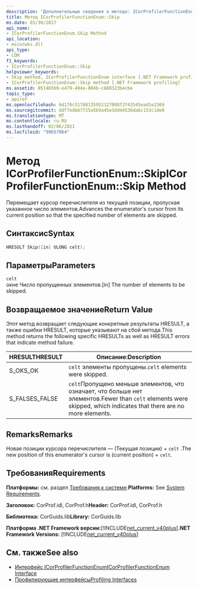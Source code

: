 ```yaml
---
description: 'Дополнительные сведения о методе: ICorProfilerFunctionEnum:: Skip'
title: Метод ICorProfilerFunctionEnum::Skip
ms.date: 03/30/2017
api_name:
- ICorProfilerFunctionEnum.Skip Method
api_location:
- mscorwks.dll
api_type:
- COM
f1_keywords:
- ICorProfilerFunctionEnum::Skip
helpviewer_keywords:
- Skip method, ICorProfilerFunctionEnum interface [.NET Framework profiling]
- ICorProfilerFunctionEnum::Skip method [.NET Framework profiling]
ms.assetid: 051465b9-e479-494a-804b-c880323b4cbe
topic_type:
- apiref
ms.openlocfilehash: 6d176c51788135952127008f2f43545ead1e2369
ms.sourcegitcommit: ddf7edb67715a5b9a45e3dd44536dabc153c1de0
ms.translationtype: MT
ms.contentlocale: ru-RU
ms.lasthandoff: 02/06/2021
ms.locfileid: "99657064"
---
```

# <a name="icorprofilerfunctionenumskip-method"></a><span data-ttu-id="2e18b-103">Метод ICorProfilerFunctionEnum::Skip</span><span class="sxs-lookup"><span data-stu-id="2e18b-103">ICorProfilerFunctionEnum::Skip Method</span></span>

<span data-ttu-id="2e18b-104">Перемещает курсор перечислителя из текущей позиции, пропуская указанное число элементов.</span><span class="sxs-lookup"><span data-stu-id="2e18b-104">Advances the enumerator's cursor from its current position so that the specified number of elements are skipped.</span></span>  
  
## <a name="syntax"></a><span data-ttu-id="2e18b-105">Синтаксис</span><span class="sxs-lookup"><span data-stu-id="2e18b-105">Syntax</span></span>  
  
```cpp  
HRESULT Skip([in] ULONG celt);  
```  
  
## <a name="parameters"></a><span data-ttu-id="2e18b-106">Параметры</span><span class="sxs-lookup"><span data-stu-id="2e18b-106">Parameters</span></span>  

 `celt`  
 <span data-ttu-id="2e18b-107">окне Число пропущенных элементов.</span><span class="sxs-lookup"><span data-stu-id="2e18b-107">[in] The number of elements to be skipped.</span></span>  
  
## <a name="return-value"></a><span data-ttu-id="2e18b-108">Возвращаемое значение</span><span class="sxs-lookup"><span data-stu-id="2e18b-108">Return Value</span></span>  

 <span data-ttu-id="2e18b-109">Этот метод возвращает следующие конкретные результаты HRESULT, а также ошибки HRESULT, которые указывают на сбой метода.</span><span class="sxs-lookup"><span data-stu-id="2e18b-109">This method returns the following specific HRESULTs as well as HRESULT errors that indicate method failure.</span></span>  
  
|<span data-ttu-id="2e18b-110">HRESULT</span><span class="sxs-lookup"><span data-stu-id="2e18b-110">HRESULT</span></span>|<span data-ttu-id="2e18b-111">Описание:</span><span class="sxs-lookup"><span data-stu-id="2e18b-111">Description</span></span>|  
|-------------|-----------------|  
|<span data-ttu-id="2e18b-112">S_OK</span><span class="sxs-lookup"><span data-stu-id="2e18b-112">S_OK</span></span>|<span data-ttu-id="2e18b-113">`celt` элементы пропущены.</span><span class="sxs-lookup"><span data-stu-id="2e18b-113">`celt` elements were skipped.</span></span>|  
|<span data-ttu-id="2e18b-114">S_FALSE</span><span class="sxs-lookup"><span data-stu-id="2e18b-114">S_FALSE</span></span>|<span data-ttu-id="2e18b-115">`celt`Пропущено меньше элементов, что означает, что больше нет элементов.</span><span class="sxs-lookup"><span data-stu-id="2e18b-115">Fewer than `celt` elements were skipped, which indicates that there are no more elements.</span></span>|  
  
## <a name="remarks"></a><span data-ttu-id="2e18b-116">Remarks</span><span class="sxs-lookup"><span data-stu-id="2e18b-116">Remarks</span></span>  

 <span data-ttu-id="2e18b-117">Новая позиции курсора перечислителя — (Текущая позиции) + `celt` .</span><span class="sxs-lookup"><span data-stu-id="2e18b-117">The new position of this enumerator's cursor is (current position) + `celt`.</span></span>  
  
## <a name="requirements"></a><span data-ttu-id="2e18b-118">Требования</span><span class="sxs-lookup"><span data-stu-id="2e18b-118">Requirements</span></span>  

 <span data-ttu-id="2e18b-119">**Платформы:** см. раздел [Требования к системе](../../get-started/system-requirements.md).</span><span class="sxs-lookup"><span data-stu-id="2e18b-119">**Platforms:** See [System Requirements](../../get-started/system-requirements.md).</span></span>  
  
 <span data-ttu-id="2e18b-120">**Заголовок:** CorProf.idl, CorProf.h</span><span class="sxs-lookup"><span data-stu-id="2e18b-120">**Header:** CorProf.idl, CorProf.h</span></span>  
  
 <span data-ttu-id="2e18b-121">**Библиотека:** CorGuids.lib</span><span class="sxs-lookup"><span data-stu-id="2e18b-121">**Library:** CorGuids.lib</span></span>  
  
 <span data-ttu-id="2e18b-122">**Платформа .NET Framework версии:**[!INCLUDE[net_current_v40plus](../../../../includes/net-current-v40plus-md.md)]</span><span class="sxs-lookup"><span data-stu-id="2e18b-122">**.NET Framework Versions:** [!INCLUDE[net_current_v40plus](../../../../includes/net-current-v40plus-md.md)]</span></span>  
  
## <a name="see-also"></a><span data-ttu-id="2e18b-123">См. также</span><span class="sxs-lookup"><span data-stu-id="2e18b-123">See also</span></span>

- [<span data-ttu-id="2e18b-124">Интерфейс ICorProfilerFunctionEnum</span><span class="sxs-lookup"><span data-stu-id="2e18b-124">ICorProfilerFunctionEnum Interface</span></span>](icorprofilerfunctionenum-interface.md)
- [<span data-ttu-id="2e18b-125">Профилирующие интерфейсы</span><span class="sxs-lookup"><span data-stu-id="2e18b-125">Profiling Interfaces</span></span>](profiling-interfaces.md)
